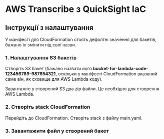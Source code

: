 # AWS Transcribe з QuickSight IaC

## Інструкції з налаштування

У маніфесті для CloudFormation стоять дефолтні значення для бакетів, бажано їх змінити під свої назви.

### 1. Налаштування S3 бакетів

Створіть S3 бакет (бажано назвати його **bucket-for-lambda-code-123456789-987654321**, оскільки у маніфесті CloudFormation вказаний саме він, як сховище для AWS Lambda коду).

Завантажте у створений S3 два zip файли. Це необхідно для створення AWS Lambda.

### 2. Створіть stack CloudFormation

Перейдіть до CloudFormation. Створіть stack з файлу main.yaml.

### 3. Завантажити файл у створений бакет
